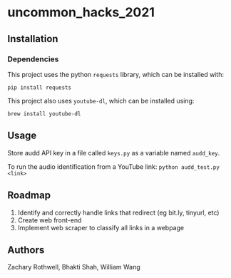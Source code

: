 # uncommon_hacks_2021

## Installation
### Dependencies
This project uses the python `requests` library, which can be installed with:
```
pip install requests
```

This project also uses ```youtube-dl```, which can be installed using:
```
brew install youtube-dl
```

## Usage
Store audd API key in a file called `keys.py` as a variable named  `audd_key`.

To run the audio identification from a YouTube link:
```python audd_test.py <link>```

## Roadmap
1. Identify and correctly handle links that redirect (eg bit.ly, tinyurl, etc)
2. Create web front-end
3. Implement web scraper to classify all links in a webpage

## Authors
Zachary Rothwell, Bhakti Shah, William Wang
